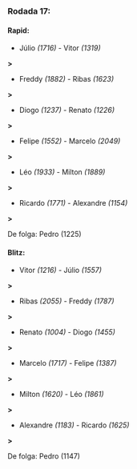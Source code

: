 ### Rodada 17:

#### Rapid:

* Júlio *(1716)*     -     Vitor *(1319)*

 **>** 
* Freddy *(1882)*     -     Ribas *(1623)*

 **>** 
* Diogo *(1237)*     -     Renato *(1226)*

 **>** 
* Felipe *(1552)*     -     Marcelo *(2049)*

 **>** 
* Léo *(1933)*     -     Milton *(1889)*

 **>** 
* Ricardo *(1771)*     -     Alexandre *(1154)*

 **>** 

De folga: Pedro (1225)

#### Blitz:

* Vitor *(1216)*     -     Júlio *(1557)*

 **>** 
* Ribas *(2055)*     -     Freddy *(1787)*

 **>** 
* Renato *(1004)*     -     Diogo *(1455)*

 **>** 
* Marcelo *(1717)*     -     Felipe *(1387)*

 **>** 
* Milton *(1620)*     -     Léo *(1861)*

 **>** 
* Alexandre *(1183)*     -     Ricardo *(1625)*

 **>** 

De folga: Pedro (1147)

